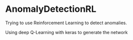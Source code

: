 # AnomalyDetectionRL

Trying to use Reinforcement Learning to detect anomalies.

Using deep Q-Learning with keras to generate the network
